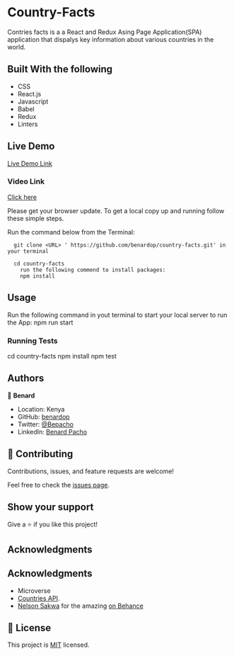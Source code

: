 # Country-Facts
Contries facts is a a React and Redux Asing Page Application(SPA) application that dispalys key information about various countries in the world. 
## Built With the following

- CSS
- React.js
- Javascript
- Babel
- Redux
- Linters

## Live Demo
[Live Demo Link](https://benardop.github.io/country-facts/)


### Video Link
[Click here](https://www.loom.com/share/5edf4737eb52433ca196208be298e996)

Please get your browser update.
To get a local copy up and running follow these simple steps.

Run the command below from the Terminal:

      git clone <URL> ' https://github.com/benardop/country-facts.git' in your terminal

	  cd country-facts
        run the following commend to install packages:
        npm install

## Usage
Run the following command in yout terminal to start your local server to run the App:
npm run start

### Running Tests
cd country-facts
npm install
npm test

## Authors

👤 **Benard**

- Location: Kenya
- GitHub: [benardop](https://github.com/benardop/)
- Twitter: [@Bepacho](https://twitter.com/Bepacho)
- LinkedIn: [Benard Pacho](https://www.linkedin.com/in/ochieng-benard-8264b815/)

## 🤝 Contributing

Contributions, issues, and feature requests are welcome!

Feel free to check the [issues page](https://github.com/benardop/country-facts/issues).

## Show your support

Give a ⭐ if you like this project!

## Acknowledgments

## Acknowledgments

- Microverse
- [Countries API](https://restcountries.com/v3.1/all).
- [ Nelson Sakwa](https://www.behance.net/sakwadesignstudio) for the amazing [on Behance](<https://www.behance.net/gallery/31579789/Ballhead-App-(Free-PSDs)>)


## 📝 License

This project is [MIT](./MIT.md) licensed.

